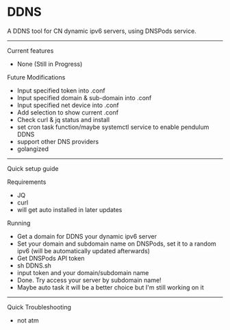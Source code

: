 # DDNS
A DDNS tool for CN dynamic ipv6 servers, using DNSPods service.

-----------------------------------------------

Current features
- None (Still in Progress)

Future Modifications
- Input specified token into .conf
- Input specified domain & sub-domain into .conf
- Input specified net device into .conf
- Add selection to show current .conf
- Check curl & jq status and install
- set cron task function/maybe systemctl service to enable pendulum DDNS
- support other DNS providers
- golangized

-----------------------------------------------

Quick setup guide

Requirements

- JQ
- curl
- will get auto installed in later updates

Running
- Get a domain for DDNS your dynamic ipv6 server
- Set your domain and subdomain name on DNSPods, set it to a random ipv6 (will be automatically updated afterwards)
- Get DNSPods API token
- sh DDNS.sh
- input token and your domain/subdomain name
- Done. Try access your server by subdomain name!
- Maybe auto task it will be a better choice but I'm still working on it

-----------------------------------------------

Quick Troubleshooting
- not atm
